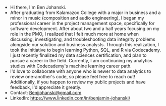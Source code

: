- Hi there, I'm Ben Johanski.
- After graduating from Kalamazoo College with a major in business and a minor in music (composition and audio engineering),
I began my professional career in the project management space, specifically for software development. After about two and a half years focusing on my role in the PMO,
I realized that I felt much more at home when discussing, investigating, and troubleshooting data integrity problems alongside our solution and business analysts.
Through this realization, I took the initiative to begin learning Python, SQL, and R via Codecademy. I just recently finalized my data sciences certification, and plan to pursue a career in the field. Currently, I am continuning my analytics studies with Codecademy's machine learning career path.
- I'd love to collaborate with anyone who is newer to data analytics to review one-another's code, so please feel free to reach out! Additionally, if you happen to review my public projects and have feedback, I'd appreciate it greatly.
- Contact: Benjjohanski@gmail.com
- LinkedIn: https://www.linkedin.com/in/benjamin-johanski/

<!---
BJohanski/BJohanski is a ✨ special ✨ repository because its `README.md` (this file) appears on your GitHub profile.
You can click the Preview link to take a look at your changes.
--->

